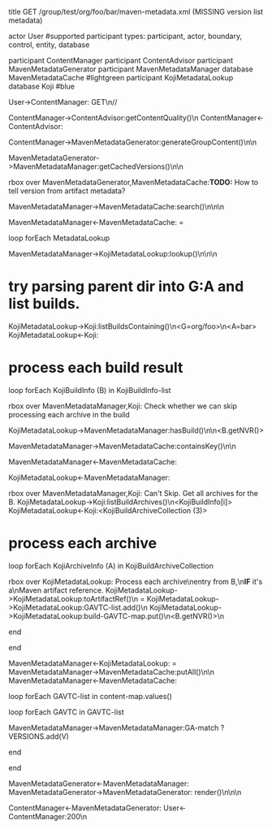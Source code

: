 title GET /group/test/org/foo/bar/maven-metadata.xml (MISSING version list metadata)

actor User
#supported participant types: participant, actor, boundary, control, entity, database

participant ContentManager
participant ContentAdvisor
participant MavenMetadataGenerator
participant MavenMetadataManager
database MavenMetadataCache #lightgreen
participant KojiMetadataLookup
database Koji #blue

User->ContentManager: GET\n<type>/<name>/<path>

ContentManager->ContentAdvisor:getContentQuality()\n<path>
ContentManager<-ContentAdvisor:<METADATA>

ContentManager->MavenMetadataGenerator:generateGroupContent()\n<group-key>\n<path>

MavenMetadataGenerator->MavenMetadataManager:getCachedVersions()\n<group-member-keys>\n<GA>

rbox over MavenMetadataGenerator,MavenMetadataCache:**TODO:** How to tell version from artifact metadata?

MavenMetadataManager->MavenMetadataCache:search()\n<IN group-member-keyset>\n<G>\n<A>

MavenMetadataManager<-MavenMetadataCache:<VERSIONS> = <empty>

loop forEach MetadataLookup

MavenMetadataManager->KojiMetadataLookup:lookup()\n<group-member-keyset>\n<G>\n<A>

# try parsing parent dir into G:A and list builds.
KojiMetadataLookup->Koji:listBuildsContaining()\n<G=org/foo>\n<A=bar>
KojiMetadataLookup<-Koji:<KojiBuildInfo-list>

# process each build result
loop forEach KojiBuildInfo (B) in KojiBuildInfo-list

rbox over MavenMetadataManager,Koji: Check whether we can skip processing each archive in the build

KojiMetadataLookup->MavenMetadataManager:hasBuild()\n<koji>\n<B.getNVR()>

MavenMetadataManager->MavenMetadataCache:containsKey()\n<koji>\n<build-NVR>

MavenMetadataManager<-MavenMetadataCache:<false>

KojiMetadataLookup<-MavenMetadataManager:<false>

rbox over MavenMetadataManager,Koji: Can't Skip. Get all archives for the B.
KojiMetadataLookup->Koji:listBuildArchives()\n<KojiBuildInfo[i]>
KojiMetadataLookup<-Koji:<KojiBuildArchiveCollection (3)>

# process each archive
loop forEach KojiArchiveInfo (A) in KojiBuildArchiveCollection

rbox over KojiMetadataLookup: Process each archive\nentry from B,\n**IF** it's a\nMaven artifact reference.
KojiMetadataLookup->KojiMetadataLookup:toArtifactRef()\n<A> = <GAVTC>
KojiMetadataLookup->KojiMetadataLookup:GAVTC-list.add()\n<GAVTC>
KojiMetadataLookup->KojiMetadataLookup:build-GAVTC-map.put()\n<B.getNVR()>\n<GAVTC-list>

end

end

MavenMetadataManager<-KojiMetadataLookup:<content-map> = <build-GAVTC-map>
MavenMetadataManager->MavenMetadataCache:putAll()\n<koji>\n<content-map>
MavenMetadataManager<-MavenMetadataCache:<true>

loop forEach GAVTC-list in content-map.values()

loop forEach GAVTC in GAVTC-list

MavenMetadataManager->MavenMetadataManager:GA-match ? VERSIONS.add(V)

end

end

MavenMetadataGenerator<-MavenMetadataManager: <VERSIONS>
MavenMetadataGenerator->MavenMetadataGenerator: render()\n<G>\n<A>\n<VERSIONS>

ContentManager<-MavenMetadataGenerator:<stream>
User<-ContentManager:200\n<stream>
